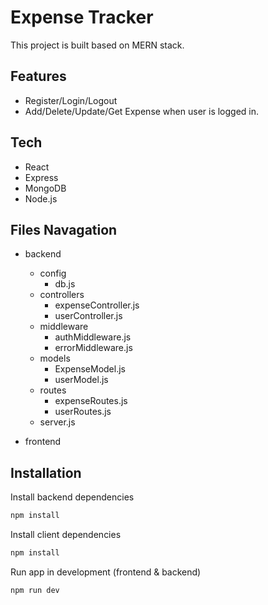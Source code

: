 # Expense Tracker
This project is built based on MERN stack. 
## Features
- Register/Login/Logout
- Add/Delete/Update/Get Expense when user is logged in.


## Tech

- React
- Express
- MongoDB
- Node.js

## Files Navagation
- backend
    - config
        - db.js
    - controllers
        - expenseController.js
        - userController.js  
    - middleware
        - authMiddleware.js
        - errorMiddleware.js
    - models
        - ExpenseModel.js
        - userModel.js
    - routes
        - expenseRoutes.js
        - userRoutes.js
   - server.js
    
- frontend




## Installation

Install backend dependencies
```sh
npm install
```
Install client dependencies
```sh
npm install
```

Run app in development (frontend & backend)
```sh
npm run dev
```